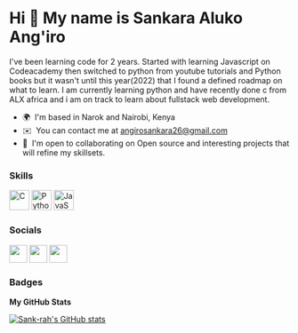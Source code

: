 Hi 👋 My name is Sankara Aluko Ang'iro
======================================

I've been learning code for 2 years. Started with learning Javascript on Codeacademy then switched to python from youtube tutorials and Python books but it wasn't until this year(2022) that I found a defined roadmap on what to learn. I am currently learning python and have recently done c from ALX africa and i am on track to learn about fullstack web development.

* 🌍  I'm based in Narok and Nairobi, Kenya
* ✉️  You can contact me at [angirosankara26@gmail.com](mailto:angirosankara26@gmail.com)
* 🤝  I'm open to collaborating on Open source and interesting projects that will refine my skillsets.

### Skills


<p align="left">
<a href="https://docs.microsoft.com/en-us/cpp/?view=msvc-170" target="_blank" rel="noreferrer"><img src="https://raw.githubusercontent.com/danielcranney/readme-generator/main/public/icons/skills/c-colored.svg" width="36" height="36" alt="C" /></a>
<a href="https://www.python.org/" target="_blank" rel="noreferrer"><img src="https://raw.githubusercontent.com/danielcranney/readme-generator/main/public/icons/skills/python-colored.svg" width="36" height="36" alt="Python" /></a>
<a href="https://developer.mozilla.org/en-US/docs/Web/JavaScript" target="_blank" rel="noreferrer"><img src="https://raw.githubusercontent.com/danielcranney/readme-generator/main/public/icons/skills/javascript-colored.svg" width="36" height="36" alt="JavaScript" /></a>
</p>


### Socials

<p align="left"> <a href="https://www.github.com/Sank-rah" target="_blank" rel="noreferrer"><img src="https://raw.githubusercontent.com/danielcranney/readme-generator/main/public/icons/socials/github.svg" width="32" height="32" /></a> <a href="https://www.linkedin.com/in/SankaraAng'iro" target="_blank" rel="noreferrer"><img src="https://raw.githubusercontent.com/danielcranney/readme-generator/main/public/icons/socials/linkedin.svg" width="32" height="32" /></a> <a href="https://www.twitter.com/bktfox" target="_blank" rel="noreferrer"><img src="https://raw.githubusercontent.com/danielcranney/readme-generator/main/public/icons/socials/twitter.svg" width="32" height="32" /></a></p>

### Badges

<b>My GitHub Stats</b>

<a href="http://www.github.com/Sank-rah"><img src="https://github-readme-stats.vercel.app/api?username=Sank-rah&show_icons=true&hide=&count_private=true&title_color=0891b2&text_color=ffffff&icon_color=0891b2&bg_color=1c1917&hide_border=true&show_icons=true" alt="Sank-rah's GitHub stats" /></a>
